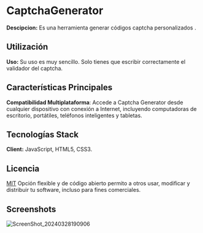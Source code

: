 # CaptchaGenerator
**Descipcion:** Es una herramienta generar códigos captcha personalizados .

## Utilización

**Uso:** Su uso es muy sencillo. Solo tienes que escribir correctamente el validador del captcha.

## Características Principales

**Compatibilidad Multiplataforma**: Accede a Captcha Generator desde cualquier dispositivo con conexión a Internet, incluyendo computadoras de escritorio, portátiles, teléfonos inteligentes y tabletas.
## Tecnologías Stack

**Client:** JavaScript, HTML5, CSS3.

## Licencia

[MIT](https://choosealicense.com/licenses/mit/) Opción flexible y de código abierto permito a otros usar, modificar y distribuir tu software, incluso para fines comerciales.


## Screenshots

![ScreenShot_20240328190906](https://github.com/joosudev/CaptchaGenerator/assets/47118243/76c2f42a-eb3e-4654-9ca5-86031199c65f)
